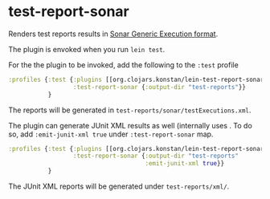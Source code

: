 # test-report-sonar

Renders test reports results in [Sonar Generic Execution format](https://docs.sonarqube.org/latest/analysis/generic-test/#header-2).

The plugin is envoked when you run `lein test`.

For the the plugin to be invoked, add the following to the `:test` profile

```clojure
:profiles {:test {:plugins [[org.clojars.konstan/lein-test-report-sonar "0.0.2"]]
                  :test-report-sonar {:output-dir "test-reports"}}
           }
```

The reports will be generated in `test-reports/sonar/testExecutions.xml`.

The plugin can generate JUnit XML results as well (internally uses . To do so, add 
`:emit-junit-xml true` under `:test-report-sonar` map.

```clojure
:profiles {:test {:plugins [[org.clojars.konstan/lein-test-report-sonar "0.0.2"]]
                  :test-report-sonar {:output-dir "test-reports"
                                      :emit-junit-xml true}}
           }
```
The JUnit XML reports will be generated under `test-reports/xml/`.
